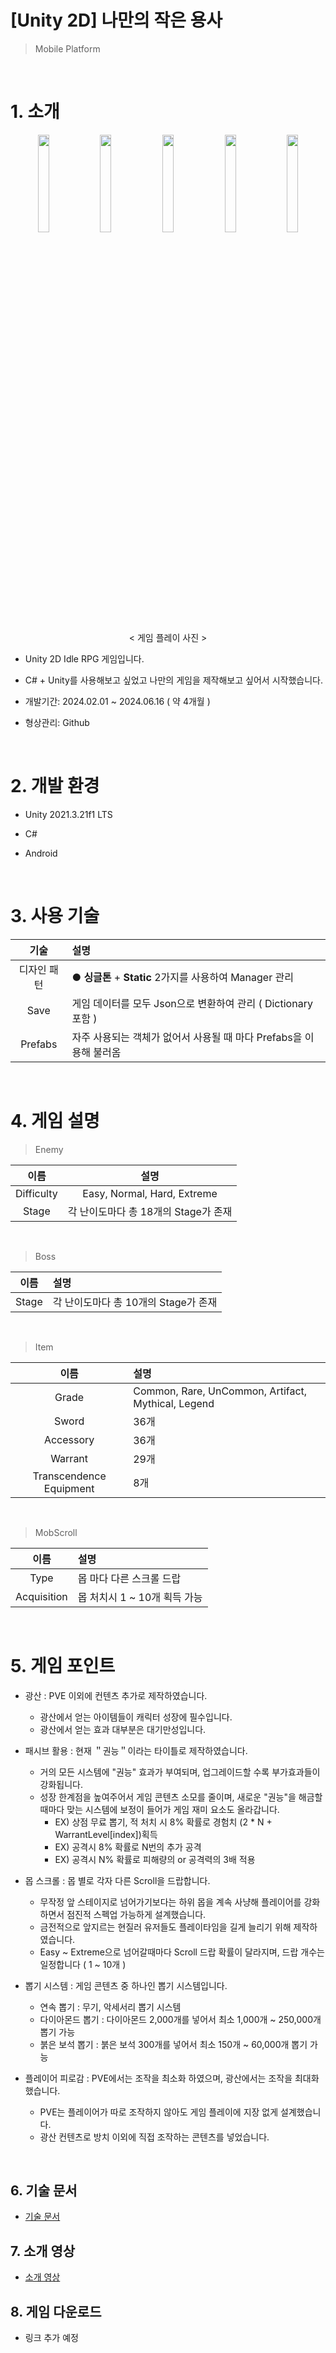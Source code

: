 # [Unity 2D] 나만의 작은 용사
> Mobile Platform

<br>

# 1. 소개
<div align="center">

  <img src="https://github.com/hhcczz/Idle-Game/assets/101077489/84ceb5ed-053f-45bf-9dad-1d3dc638b050" width="19%" height="20%"/>
  <img src="https://github.com/hhcczz/Idle-Game/assets/101077489/f745a0d2-69ed-4770-8275-a5b22c4e103c" width="19%" height="20%"/>
  <img src="https://github.com/hhcczz/Idle-Game/assets/101077489/1fd88a07-4683-40ef-92b9-0208a55be075" width="19%" height="20%"/>
  <img src="https://github.com/hhcczz/Idle-Game/assets/101077489/3a589a00-d3ac-4fc3-afce-d7430ee658a8" width="19%" height="20%"/>
  <img src="https://github.com/hhcczz/Idle-Game/assets/101077489/7aaf8433-ac93-4c27-8963-664944501fbd" width="19%" height="20%"/>

  < 게임 플레이 사진 >
</div>

+ Unity 2D Idle RPG 게임입니다.

+ C# + Unity를 사용해보고 싶었고 나만의 게임을 제작해보고 싶어서 시작했습니다.

+ 개발기간: 2024.02.01 ~ 2024.06.16 ( 약 4개월 )

+ 형상관리: Github

<br>

# 2. 개발 환경
+ Unity 2021.3.21f1 LTS
+ C#
+ Android

  <br>

# 3. 사용 기술
| 기술 | 설명 |
|:---:|:---|
| 디자인 패턴 | ● **싱글톤** + **Static** 2가지를 사용하여 Manager 관리 |
| Save | 게임 데이터를 모두 Json으로 변환하여 관리 ( Dictionary 포함 ) |
| Prefabs | 자주 사용되는 객체가 없어서 사용될 때 마다 Prefabs을 이용해 불러옴 |

<br>

# 4. 게임 설명

> Enemy  

| 이름 | 설명 |
|:---:|:---:|
| Difficulty | Easy, Normal, Hard, Extreme |
| Stage | 각 난이도마다 총 18개의 Stage가 존재 |

<br>

> Boss 

| 이름 | 설명 |
|:---:|:---|
| Stage | 각 난이도마다 총 10개의 Stage가 존재 |

<br>

> Item

| 이름 | 설명 |
|:---:|:---|
| Grade | Common, Rare, UnCommon, Artifact, Mythical, Legend |
| Sword | 36개 |
| Accessory | 36개 |
| Warrant | 29개 |
| Transcendence Equipment | 8개 |

<br>

> MobScroll 

| 이름 | 설명 |
|:---:|:---|
| Type | 몹 마다 다른 스크롤 드랍 |
| Acquisition | 몹 처치시 1 ~ 10개 획득 가능 |

<br>

# 5. 게임 포인트
  - 광산 : PVE 이외에 컨텐츠 추가로 제작하였습니다.
     - 광산에서 얻는 아이템들이 캐릭터 성장에 필수입니다.
     - 광산에서 얻는 효과 대부분은 대기만성입니다.
       
  - 패시브 활용 : 현재 ＂권능＂이라는 타이틀로 제작하였습니다.
    - 거의 모든 시스템에 "권능" 효과가 부여되며, 업그레이드할 수록 부가효과들이 강화됩니다.
    - 성장 한계점을 높여주어서 게임 콘텐츠 소모를 줄이며, 새로운 "권능"을 해금할때마다 맞는 시스템에 보정이 들어가 게임 재미 요소도 올라갑니다.
      - EX) 상점 무료 뽑기, 적 처치 시 8% 확률로 경험치 (2 * N + WarrantLevel[index])획득
      - EX) 공격시 8% 확률로 N번의 추가 공격
      - EX) 공격시 N% 확률로 피해량의 or 공격력의 3배 적용

  - 몹 스크롤 : 몹 별로 각자 다른 Scroll을 드랍합니다.
     - 무작정 앞 스테이지로 넘어가기보다는 하위 몹을 계속 사냥해 플레이어를 강화하면서 점진적 스펙업 가능하게 설계했습니다.
     - 금전적으로 앞지르는 현질러 유저들도 플레이타임을 길게 늘리기 위해 제작하였습니다.
     - Easy ~ Extreme으로 넘어갈때마다 Scroll 드랍 확률이 달라지며, 드랍 개수는 일정합니다 ( 1 ~ 10개 )
       
  - 뽑기 시스템 : 게임 콘텐츠 중 하나인 뽑기 시스템입니다.
    - 연속 뽑기 : 무기, 악세서리 뽑기 시스템
    - 다이아몬드 뽑기 : 다이아몬드 2,000개를 넣어서 최소 1,000개 ~ 250,000개 뽑기 가능
    - 붉은 보석 뽑기 : 붉은 보석 300개를 넣어서 최소 150개 ~ 60,000개 뽑기 가능
      
  - 플레이어 피로감 : PVE에서는 조작을 최소화 하였으며, 광산에서는 조작을 최대화 했습니다.
    - PVE는 플레이어가 따로 조작하지 않아도 게임 플레이에 지장 없게 설계했습니다.
    - 광산 컨텐츠로 방치 이외에 직접 조작하는 콘텐츠를 넣었습니다.
      
    
<br>

## 6. 기술 문서
+ [기술 문서](https://docs.google.com/presentation/d/1OxCl0bJIKyvYzbxSeNopfwMmnAloNvj3LspZA9AwG6E/edit#slide=id.p)

## 7. 소개 영상
+ [소개 영상](https://www.youtube.com/watch?v=_BroSnrOvzk)

## 8. 게임 다운로드
+ 링크 추가 예정
